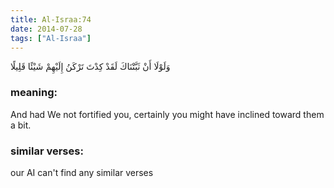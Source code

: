 ```yaml
---
title: Al-Israa:74
date: 2014-07-28
tags: ["Al-Israa"]
---
```

وَلَوْلَا أَنْ ثَبَّتْنَاكَ لَقَدْ كِدْتَ تَرْكَنُ إِلَيْهِمْ شَيْئًا قَلِيلًا
### meaning: 
And had We not fortified you, certainly you might have inclined toward them a bit.
### similar verses: 

our AI can't find any similar verses





